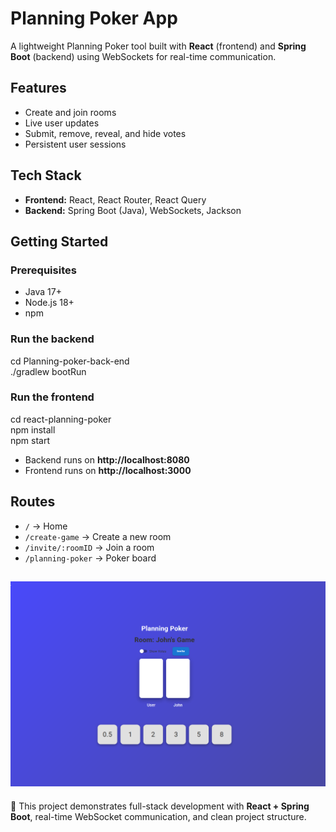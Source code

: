 # Planning Poker App
A lightweight Planning Poker tool built with **React** (frontend) and **Spring Boot** (backend) using WebSockets for real-time communication.

## Features
- Create and join rooms
- Live user updates
- Submit, remove, reveal, and hide votes
- Persistent user sessions

## Tech Stack
- **Frontend:** React, React Router, React Query  
- **Backend:** Spring Boot (Java), WebSockets, Jackson  

## Getting Started
### Prerequisites
- Java 17+  
- Node.js 18+  
- npm  

### Run the backend
cd Planning-poker-back-end  
./gradlew bootRun  

### Run the frontend
cd react-planning-poker  
npm install  
npm start  

- Backend runs on **http://localhost:8080**  
- Frontend runs on **http://localhost:3000**  

## Routes
- `/` → Home  
- `/create-game` → Create a new room  
- `/invite/:roomID` → Join a room  
- `/planning-poker` → Poker board  

![Alt text](image.png)
---
🚀 This project demonstrates full-stack development with **React + Spring Boot**, real-time WebSocket communication, and clean project structure.
